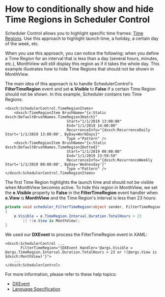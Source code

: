 # How to conditionally show and hide Time Regions in Scheduler Control

Scheduler Control allows you to highlight specific time frames: [Time Regions](https://docs.devexpress.com/WPF/401378/controls-and-libraries/scheduler/time-regions). Use this approach to highlight launch time, a holiday, a certain day of the week, etc.


When you use this approach, you can notice the following: when you define a Time Region for an interval that is less than a day (several hours, minutes, etc.), MonthView will still display this region as if it takes the whole day. This example illustrates how to hide Time Regions that should not be shown in MonthView.

The main idea of this approach is to handle SchedulerControl's **FilterTimeRegion** event and set **e.Visible** to **False** if a certain Time Region should not be shown. In this example, Scheduler contains two Time Regions:


```xaml
<dxsch:SchedulerControl.TimeRegionItems>
    <dxsch:TimeRegionItem BrushName="{x:Static dxsch:DefaultBrushNames.TimeRegion3Hatch}"
                            Start="1/1/2019 13:00:00"
                            End="1/1/2019 14:00:00"
                            RecurrenceInfo="{dxsch:RecurrenceDaily Start='1/1/2019 13:00:00', ByDay=WorkDays}"
                            Type ="Pattern" />
    <dxsch:TimeRegionItem BrushName="{x:Static dxsch:DefaultBrushNames.TimeRegion1Dotted}"
                            Start="1/1/2019 00:00:00"
                            End="1/1/2019 23:59:59"
                            RecurrenceInfo="{dxsch:RecurrenceWeekly Start='1/1/2019 00:00:00', ByDay='Wednesday'}"
                            Type ="Pattern" />
</dxsch:SchedulerControl.TimeRegionItems>
```

The first Time Region highlights the launch time and should not be visible when MonthView becomes active. To hide this region in MonthView, we set the **e.Visible** property to **False** in the **FilterTimeRegion** event handler when **e.View** is **MonthView** and the Time Region's interval is less than 23 hours:

```cs
private void scheduler_FilterTimeRegion(object sender, FilterTimeRegionEventArgs e)
{
    e.Visible = e.TimeRegion.Interval.Duration.TotalHours > 23
        || !(e.View is MonthView);
}
```

We used our **DXEvent** to process the FilterTimeRegion event in XAML:

```xaml
<dxsch:SchedulerControl ...
       FilterTimeRegion="{DXEvent Handler='@args.Visible = @args.TimeRegion.Interval.Duration.TotalHours > 23 or !(@args.View is $dxsch:MonthView)'}">
    ...
</dxsch:SchedulerControl>
```

For more information, please refer to these help topics: 
- [DXEvent](https://docs.devexpress.com/WPF/115778/mvvm-framework/dxbinding/dxevent)
- [Language Specification](https://docs.devexpress.com/WPF/115777/mvvm-framework/dxbinding/language-specification)
